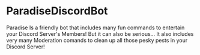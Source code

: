 # ParadiseDiscordBot
Paradise Is a friendly bot that includes many fun commands to entertain your Discord Server's Members! But it can also be serious... It also includes very many Moderation comands to clean up all those pesky pests in your Discord Server!
